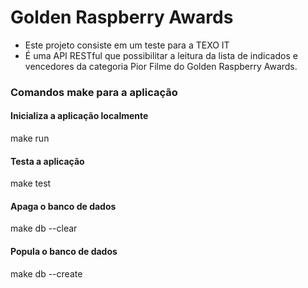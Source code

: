 # Golden Raspberry Awards

  

- Este projeto consiste em um teste para a TEXO IT
- É uma API RESTful que possibilitar a leitura da lista de indicados e vencedores da categoria Pior Filme do Golden Raspberry Awards.

  

### Comandos make para a aplicação


#### Inicializa a aplicação localmente

make run

#### Testa a aplicação

make test

#### Apaga o banco de dados

make db --clear

#### Popula o banco de dados

make db --create